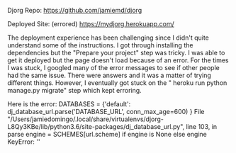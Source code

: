 Djorg Repo:
https://github.com/jamiemd/djorg

Deployed Site: (errored)
https://mydjorg.herokuapp.com/


The deployment experience has been challenging since I didn't quite understand some of the instructions. I got through installing the dependencies but the "Prepare your project" step was tricky. I was able to get it deployed but the page doesn't load because of an error. For the times I was stuck, I googled many of the error messages to see if other people had the same issue. There were answers and it was a matter of trying different things. However, I eventually got stuck on the " heroku run python manage.py migrate" step which kept erroring.

Here is the error: 
DATABASES = {'default': dj_database_url.parse('DATABASE_URL', conn_max_age=600) }
  File "/Users/jamiedomingo/.local/share/virtualenvs/djorg-L8Qy3KBe/lib/python3.6/site-packages/dj_database_url.py", line 103, in parse
    engine = SCHEMES[url.scheme] if engine is None else engine
KeyError: ''